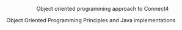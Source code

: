 <p style="text-align: center;">Object oriented programming approach to Connect4</p>

Object Oriented Programming Principles and Java implementations
